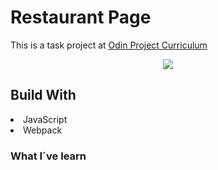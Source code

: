 # Restaurant Page

This is a task project  at <a href = 'https://www.theodinproject.com/'>Odin Project Curriculum</a>

<p align="center">
  <img src="/demo/demo.gif" />
</p>


## Build With
<li>JavaScript</li>
<li>Webpack</li>

### What I´ve learn

